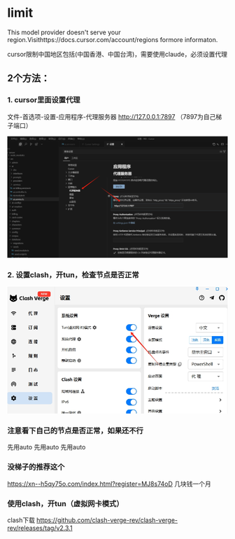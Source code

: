 # limit


This model provider doesn't serve your region.Visithttps://docs.cursor.com/account/regions formore informaton.   

cursor限制中国地区包括(中国香港、中国台湾)，需要使用claude，必须设置代理

## 2个方法：
### 1. cursor里面设置代理
文件-首选项-设置-应用程序-代理服务器 http://127.0.0.1:7897 （7897为自己梯子端口）

![20250716142555.png](<20250716142555.png>)


### 2. 设置clash，开tun，检查节点是否正常

![202507161426877.png](<202507161426877.png>)



### 注意看下自己的节点是否正常，如果还不行
先用auto
先用auto
先用auto


### 没梯子的推荐这个
 https://xn--h5qy75o.com/index.html?register=MJ8s74oD
几块钱一个月

### 使用clash，开tun（虚拟网卡模式）

clash下载
https://github.com/clash-verge-rev/clash-verge-rev/releases/tag/v2.3.1


